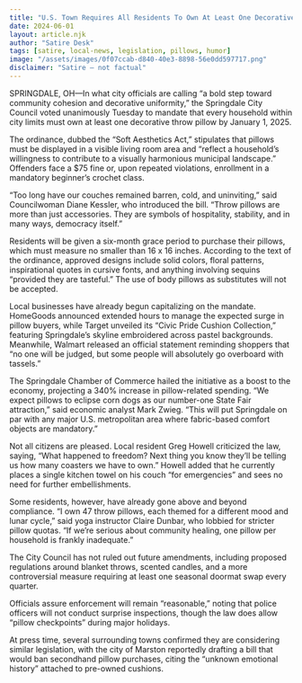 ```yaml
---
title: "U.S. Town Requires All Residents To Own At Least One Decorative Throw Pillow By 2025"
date: 2024-06-01
layout: article.njk
author: "Satire Desk"
tags: [satire, local-news, legislation, pillows, humor]
image: "/assets/images/0f07ccab-d840-40e3-8898-56e0dd597717.png"
disclaimer: "Satire — not factual"
---
```


SPRINGDALE, OH—In what city officials are calling “a bold step toward community cohesion and decorative uniformity,” the Springdale City Council voted unanimously Tuesday to mandate that every household within city limits must own at least one decorative throw pillow by January 1, 2025.  

The ordinance, dubbed the “Soft Aesthetics Act,” stipulates that pillows must be displayed in a visible living room area and “reflect a household’s willingness to contribute to a visually harmonious municipal landscape.” Offenders face a $75 fine or, upon repeated violations, enrollment in a mandatory beginner’s crochet class.  

“Too long have our couches remained barren, cold, and uninviting,” said Councilwoman Diane Kessler, who introduced the bill. “Throw pillows are more than just accessories. They are symbols of hospitality, stability, and in many ways, democracy itself.”  

Residents will be given a six-month grace period to purchase their pillows, which must measure no smaller than 16 x 16 inches. According to the text of the ordinance, approved designs include solid colors, floral patterns, inspirational quotes in cursive fonts, and anything involving sequins “provided they are tasteful.” The use of body pillows as substitutes will not be accepted.  

Local businesses have already begun capitalizing on the mandate. HomeGoods announced extended hours to manage the expected surge in pillow buyers, while Target unveiled its “Civic Pride Cushion Collection,” featuring Springdale’s skyline embroidered across pastel backgrounds. Meanwhile, Walmart released an official statement reminding shoppers that “no one will be judged, but some people will absolutely go overboard with tassels.”  

The Springdale Chamber of Commerce hailed the initiative as a boost to the economy, projecting a 340% increase in pillow-related spending. “We expect pillows to eclipse corn dogs as our number-one State Fair attraction,” said economic analyst Mark Zwieg. “This will put Springdale on par with any major U.S. metropolitan area where fabric-based comfort objects are mandatory.”  

Not all citizens are pleased. Local resident Greg Howell criticized the law, saying, “What happened to freedom? Next thing you know they’ll be telling us how many coasters we have to own.” Howell added that he currently places a single kitchen towel on his couch “for emergencies” and sees no need for further embellishments.  

Some residents, however, have already gone above and beyond compliance. “I own 47 throw pillows, each themed for a different mood and lunar cycle,” said yoga instructor Claire Dunbar, who lobbied for stricter pillow quotas. “If we’re serious about community healing, one pillow per household is frankly inadequate.”  

The City Council has not ruled out future amendments, including proposed regulations around blanket throws, scented candles, and a more controversial measure requiring at least one seasonal doormat swap every quarter.  

Officials assure enforcement will remain “reasonable,” noting that police officers will not conduct surprise inspections, though the law does allow “pillow checkpoints” during major holidays.  

At press time, several surrounding towns confirmed they are considering similar legislation, with the city of Marston reportedly drafting a bill that would ban secondhand pillow purchases, citing the “unknown emotional history” attached to pre-owned cushions.  
